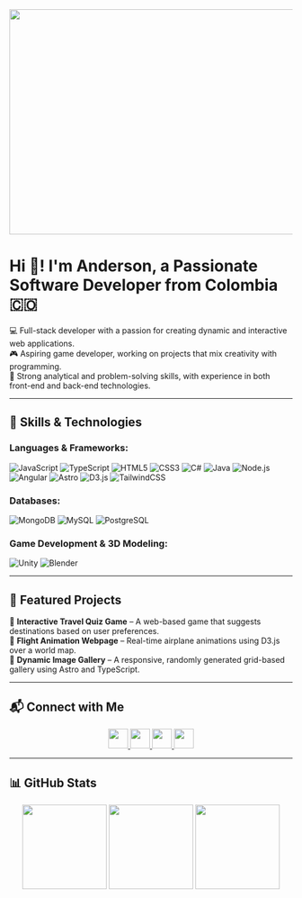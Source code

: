 <div align="center">
  <img width="800" height="400" src="https://gifdb.com/images/high/python-developer-cracking-code-nrmqz4gfzvcv01l2.webp" />
</div>

# Hi 👋! I'm Anderson, a Passionate Software Developer from Colombia 🇨🇴  

💻 Full-stack developer with a passion for creating dynamic and interactive web applications.  
🎮 Aspiring game developer, working on projects that mix creativity with programming.  
🧩 Strong analytical and problem-solving skills, with experience in both front-end and back-end technologies.  

---

## 🚀 Skills & Technologies  

### **Languages & Frameworks:**
![JavaScript](https://img.shields.io/badge/JavaScript-323330?style=for-the-badge&logo=javascript) ![TypeScript](https://img.shields.io/badge/TypeScript-007ACC?style=for-the-badge&logo=typescript) ![HTML5](https://img.shields.io/badge/HTML5-E34F26?style=for-the-badge&logo=html5) ![CSS3](https://img.shields.io/badge/CSS3-1572B6?style=for-the-badge&logo=css3) ![C#](https://img.shields.io/badge/C%23-239120?style=for-the-badge&logo=c-sharp) ![Java](https://img.shields.io/badge/Java-ED8B00?style=for-the-badge&logo=openjdk) ![Node.js](https://img.shields.io/badge/Node.js-43853D?style=for-the-badge&logo=node.js) ![Angular](https://img.shields.io/badge/Angular-DD0031?style=for-the-badge&logo=angular) ![Astro](https://img.shields.io/badge/Astro-FF5D01?style=for-the-badge&logo=astro) ![D3.js](https://img.shields.io/badge/D3.js-F9A03C?style=for-the-badge&logo=d3.js) ![TailwindCSS](https://img.shields.io/badge/TailwindCSS-06B6D4?style=for-the-badge&logo=tailwind-css)

### **Databases:**  
![MongoDB](https://img.shields.io/badge/MongoDB-47A248?style=for-the-badge&logo=mongodb) ![MySQL](https://img.shields.io/badge/MySQL-4479A1?style=for-the-badge&logo=mysql) ![PostgreSQL](https://img.shields.io/badge/PostgreSQL-336791?style=for-the-badge&logo=postgresql)

### **Game Development & 3D Modeling:**  
![Unity](https://img.shields.io/badge/Unity-100000?style=for-the-badge&logo=unity) ![Blender](https://img.shields.io/badge/Blender-F5792A?style=for-the-badge&logo=blender)  

---

## 🌟 Featured Projects  
🎯 **Interactive Travel Quiz Game** – A web-based game that suggests destinations based on user preferences.  
🚀 **Flight Animation Webpage** – Real-time airplane animations using D3.js over a world map.  
🎨 **Dynamic Image Gallery** – A responsive, randomly generated grid-based gallery using Astro and TypeScript.  

---

## 📬 Connect with Me  
<div align="center">
  <a href="https://www.youtube.com/@andersonlozanovelasquez2941" target="_blank">
    <img src="https://img.shields.io/badge/Youtube-FF0000?style=for-the-badge&logo=youtube&logoColor=white" height="35" />
  </a>
  <a href="https://discord.com/channels/Tookkeen" target="_blank">
    <img src="https://img.shields.io/badge/Discord-7289DA?style=for-the-badge&logo=discord&logoColor=white" height="35" />
  </a>
  <a href="mailto:tuemail@gmail.com">
    <img src="https://img.shields.io/badge/Gmail-D14836?style=for-the-badge&logo=gmail&logoColor=white" height="35" />
  </a>
  <a href="https://www.linkedin.com/in/anderson-lozano-velasquez-4a8952218/" target="_blank">
    <img src="https://img.shields.io/badge/LinkedIn-0077B5?style=for-the-badge&logo=linkedin&logoColor=white" height="35" />
  </a>
</div>

---

## 📊 GitHub Stats  
<div align="center">
  <img src="https://github-readme-stats.vercel.app/api?username=LozanoAndersonTheStain&show_icons=true&theme=dracula" height="150" />
  <img src="https://streak-stats.demolab.com?user=LozanoAndersonTheStain&theme=dracula" height="150" />
  <img src="https://github-readme-stats.vercel.app/api/top-langs/?username=LozanoAndersonTheStain&layout=compact&theme=dracula" height="150" />
</div>
